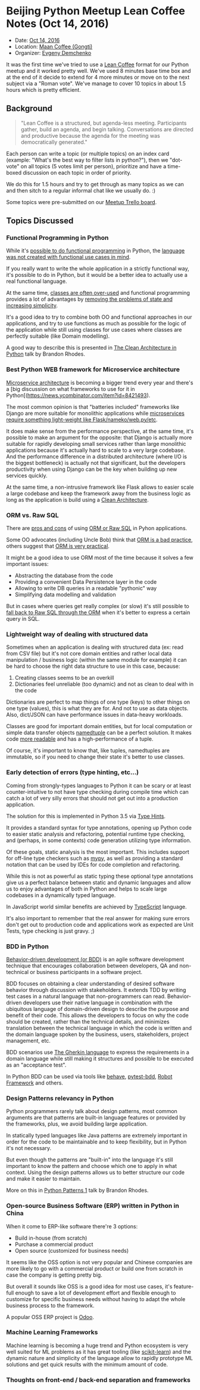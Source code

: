 # Beijing Python Meetup Lean Coffee Notes (Oct 14, 2016)

* Date: [Oct 14, 2016](https://www.meetup.com/Beijing-Python/events/227473438/)
* Location: [Maan Coffee (Gongti)](https://maps.google.com/maps?f=q&hl=en&q=Corner+of+Worker%27s+Stadium+North%2FWest+Roads%2C+Beijing%2C+cn)
* Organizer: [Evgeny Demchenko](https://github.com/littlepea/)

It was the first time we've tried to use a [Lean Coffee](http://leancoffee.org/) format for our Python meetup and it worked pretty well.
We've used 8 minutes base time box and at the end of it decide to extend for 4 more minutes or move on to the next subject via a "Roman vote".
We've manage to cover 10 topics in about 1.5 hours which is pretty efficient. 

## Background

> "Lean Coffee is a structured, but agenda-less meeting. Participants gather, build an agenda, and begin talking. Conversations are directed and productive because the agenda for the meeting was democratically generated."

Each person can write a topic (or multiple topics) on an index card (example: "What's the best way to filter lists in python?"), then we "dot-vote" on all topics (5 votes limit per person), 
prioritize and have a time-boxed discussion on each topic in order of priority. 

We do this for 1.5 hours and try to get through as many topics as we can and then  sitch to a regular informal chat like we usually do. :)

Some topics were pre-submitted on our [Meetup Trello board](https://trello.com/b/415wH9ll/beijing-monthly-python-meetup).

## Topics Discussed

### Functional Programming in Python

While it's [possible to do functional programming](https://docs.python.org/2/howto/functional.html) in Python, the [language was not created with functional use cases in mind](http://stackoverflow.com/a/1017937/2045725).

If you really want to write the whole application in a strictly functional way, it's possible to do in Python, but it would be a better idea to actually use a real functional language.

At the same time, [classes are often over-used](https://www.youtube.com/watch?v=o9pEzgHorH0) 
and functional programming provides a lot of advantages by [removing the problems of state and increasing simplicity](https://www.youtube.com/watch?v=7Zlp9rKHGD4).

It's a good idea to try to combine both OO and functional approaches in our applications, 
and try to use functions as much as possible for the logic of the application 
while still using classes for use cases where classes are perfectly suitable (like Domain modelling). 

A good way to describe this is presented in [The Clean Architecture in Python](http://rhodesmill.org/brandon/slides/2013-10-pyconie/) talk by Brandon Rhodes.

### Best Python WEB framework for Microservice architecture

[Microservice architecture](https://www.fullstackpython.com/microservices.html) is becoming a bigger trend every year 
and there's a [big discussion on what frameworks to use for it in Python[(https://news.ycombinator.com/item?id=8421493).

The most common opinion is that "batteries included" frameworks like Django are more suitable for monolithic applications 
while [microservices require something light-weight like Flask/nameko/web.py/etc](https://github.com/mfornos/awesome-microservices#python).

It does make sense from the performance perspective, at the same time, it's possible to make an argument for the opposite: 
that Django is actually more suitable for rapidly developing small services rather than large monolithic applications 
because it's actually hard to scale to a very large codebase. 
And the performance difference in a distributed architecture (where I/O is the biggest bottleneck) is actually not that significant, 
but the developers productivity when using Django can be the key when building up new services quickly.

At the same time, a non-intrusive framework like Flask allows to easier scale a large codebase 
and keep the framework away from the business logic as long as the application is build using a [Clean Architecture](http://rhodesmill.org/brandon/slides/2013-10-pyconie/). 

### ORM vs. Raw SQL

There are [pros and cons](https://www.quora.com/What-are-the-pros-and-cons-of-using-raw-SQL-versus-ORM-for-database-development) of using [ORM or Raw SQL](http://stackoverflow.com/questions/494816/using-an-orm-or-plain-sql) in Pyhon applications.
 
Some OO advocates (including Uncle Bob) think that [ORM is a bad practice](http://www.yegor256.com/2014/12/01/orm-offensive-anti-pattern.html), others suggest that [ORM is very practical](http://karwin.blogspot.jp/2009/01/why-should-you-use-orm.html).

It might be a good idea to use ORM most of the time because it solves a few important issues:

* Abstracting the database from the code
* Providing a convenient Data Persistence layer in the code
* Allowing to write DB queries in a readable "pythonic" way
* Simplifying data modelling and validation

But in cases where queries get really complex (or slow) 
it's still possible to [fall back to Raw SQL through the ORM](https://docs.djangoproject.com/en/1.10/topics/db/sql/) when it's better to express a certain query in SQL.

### Lightweight way of dealing with structured data

Sometimes when an application is dealing with structured data (ex: read from CSV file) 
but it's not core domain entities and rather local data manipulation / business logic (within the same module for example) 
it can be hard to choose the right data structure to use in this case, because:

1. Creating classes seems to be an overkill
2. Dictionaries feel unreliable (too dynamic) and not as clean to deal with in the code

Dictionaries are perfect to map things of one type (keys) to other things on one type (values), this is what they are for. 
And not to use as data objects. Also, dict/JSON can have performance issues in data-heavy workloads.

Classes are good for important domain entities, 
but for local computation or simple data transfer objects [namedtuple](https://docs.python.org/2/library/collections.html#collections.namedtuple) can be a perfect solution.
It makes code [more readable](https://pythontips.com/2015/06/06/why-should-you-use-namedtuple-instead-of-a-tuple/) and has a high-performance of a tuple.

Of course, it's important to know that, like tuples, namedtuples are immutable, so if you need to change their state it's better to use classes.

### Early detection of errors (type hinting, etc...)

Coming from strongly-types languages to Python it can be scary or at least counter-intuitive to not have type checking during compile time 
which can catch a lot of very silly errors that should not get out into a production application.

The solution for this is implemented in Python 3.5 via [Type Hints](https://www.python.org/dev/peps/pep-0484/).

It provides a standard syntax for type annotations, opening up Python code to easier static analysis and refactoring, potential runtime type checking, and (perhaps, in some contexts) code generation utilizing type information.

Of these goals, static analysis is the most important. This includes support for off-line type checkers such as [mypy](http://mypy-lang.org/), as well as providing a standard notation that can be used by IDEs for code completion and refactoring.

While this is not as powerful as static typing these optional type annotations give us a perfect balance between static and dynamic languages 
and allow us to enjoy advantages of both in Python and helps to scale large codebases in a dynamically typed language.

In JavaScript world similar benefits are achieved by [TypeScript](https://www.typescriptlang.org/) language.

It's also important to remember that the real answer for making sure errors don't get out to production code and applications work as expected are Unit Tests, 
type checking is just gravy. ;)

### BDD in Python

[Behavior-driven development (or BDD)](http://pythonhosted.org/behave/philosophy.html) is an agile software development technique that encourages collaboration between developers, QA and non-technical or business participants in a software project.

BDD focuses on obtaining a clear understanding of desired software behavior through discussion with stakeholders. It extends TDD by writing test cases in a natural language that non-programmers can read. Behavior-driven developers use their native language in combination with the ubiquitous language of domain-driven design to describe the purpose and benefit of their code. This allows the developers to focus on why the code should be created, rather than the technical details, and minimizes translation between the technical language in which the code is written and the domain language spoken by the business, users, stakeholders, project management, etc.

BDD scenarios use [The Gherkin language](http://pythonhosted.org/behave/philosophy.html#the-gherkin-language) to express the requirements in a domain language while still making it structures and possible to be executed as an "acceptance test".

In Python BDD can be used via tools like [behave](http://pythonhosted.org/behave/), [pytest-bdd](https://pypi.python.org/pypi/pytest-bdd), [Robot Framework](http://robotframework.org/) and others.

### Design Patterns relevancy in Python

Python programmers rarely talk about design patterns, most common arguments are that patterns are built-in language features or provided by the frameworks, 
plus, we avoid building large application.
 
In statically typed languages like Java patterns are extremely important in order for the code to be maintainable and to keep flexibility, 
but in Python it's not necessary.

But even though the patterns are "built-in" into the language it's still important to know the pattern and choose which one to apply in what context.
Using the design patterns allows us to better structure our code and make it easier to maintain.

More on this in [Python Patterns 1](http://rhodesmill.org/brandon/slides/2012-07-pyohio/) talk by Brandon Rhodes.

### Open-source Business Software (ERP) written in Python in China

When it come to ERP-like software there're 3 options:

* Build in-house (from scratch)
* Purchase a commercial product
* Open source (customized for business needs)

It seems like the OSS option is not very popular and Chinese companies are more likely to go with a commercial product 
or build one from scratch in case the company is getting pretty big.

But overall it sounds like OSS is a good idea for most use cases, it's feature-full enough to save a lot of development effort 
and flexible enough to customize for specific business needs without having to adapt the whole business process to the framework.

A popular OSS ERP project is [Odoo](https://www.odoo.com/).

### Machine Learning Frameworks

Machine learning is becoming a huge trend and Python ecosystem is very well suited for ML problems as it has great tooling 
(like [scikit-learn](http://scikit-learn.org/)) and the dynamic nature and simplicity of the language 
allow to rapidly prototype ML solutions and get quick results with the minimum amount of code.

### Thoughts on front-end / back-end separation and frameworks


